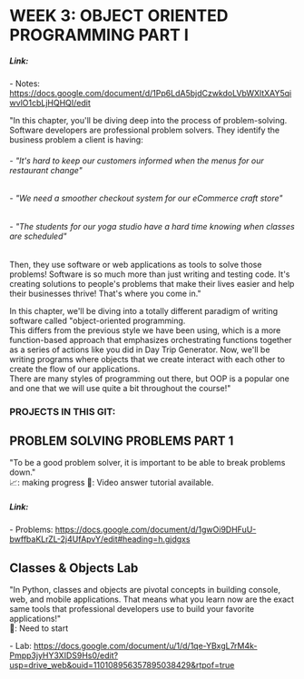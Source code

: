 # WEEK 3: OBJECT ORIENTED PROGRAMMING PART I  
##### Link:  
\- Notes: https://docs.google.com/document/d/1Pp6LdA5bjdCzwkdoLVbWXltXAY5qiwvlO1cbLjHQHQI/edit  

"In this chapter, you'll be diving deep into the process of problem-solving. Software developers are professional problem solvers. They identify the business problem a client is having:  
###### \- "It's hard to keep our customers informed when the menus for our restaurant change"  
###### \- "We need a smoother checkout system for our eCommerce craft store"  
###### \- "The students for our yoga studio have a hard time knowing when classes are scheduled"  
Then, they use software or web applications as tools to solve those problems! Software is so much more than just writing and testing code. It's creating solutions to people's problems that make their lives easier and help their businesses thrive! That's where you come in."

In this chapter, we'll be diving into a totally different paradigm of writing software called "object-oriented programming.   
This differs from the previous style we have been using, which is a more function-based approach that emphasizes orchestrating functions together as a series of actions like you did in Day Trip Generator. Now, we'll be writing programs where objects that we create interact with each other to create the flow of our applications.  
There are many styles of programming out there, but OOP is a popular one and one that we will use quite a bit throughout the course!"

### PROJECTS IN THIS GIT:
## PROBLEM SOLVING PROBLEMS PART 1  
"To be a good problem solver, it is important to be able to break problems down."  
📈: making progress
🤔: Video answer tutorial available. 

##### Link:  
\- Problems:  https://docs.google.com/document/d/1gwOi9DHFuU-bwffbaKLrZL-2j4UfApvY/edit#heading=h.gjdgxs  

## Classes & Objects Lab  
"In Python, classes and objects are pivotal concepts in building console, web, and mobile applications. That means what you learn now are the exact same tools that professional developers use to build your favorite applications!"  
🤔: Need to start

\- Lab: https://docs.google.com/document/u/1/d/1qe-YBxgL7rM4k-Pmpp3jyHY3XIDS9Hs0/edit?usp=drive_web&ouid=110108956357895038429&rtpof=true